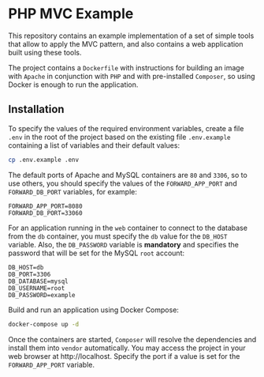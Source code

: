 # PHP MVC Example

This repository contains an example implementation of a set of simple tools that allow to apply the MVC pattern, and also contains a web application built using these tools.

The project contains a `Dockerfile` with instructions for building an image with `Apache` in conjunction with `PHP` and with pre-installed `Composer`, so using Docker is enough to run the application.

## Installation

To specify the values of the required environment variables, create a file `.env` in the root of the project based on the existing file `.env.example` containing a list of variables and their default values:

```sh
cp .env.example .env
```

The default ports of Apache and MySQL containers are `80` and `3306`, so to use others, you should specify the values of the `FORWARD_APP_PORT` and `FORWARD_DB_PORT` variables, for example:

```
FORWARD_APP_PORT=8080
FORWARD_DB_PORT=33060
```

For an application running in the `web` container to connect to the database from the `db` container, you must specify the `db` value for the `DB_HOST` variable.
Also, the `DB_PASSWORD` variable is **mandatory** and specifies the password that will be set for the MySQL `root` account:

```
DB_HOST=db
DB_PORT=3306
DB_DATABASE=mysql
DB_USERNAME=root
DB_PASSWORD=example
```

Build and run an application using Docker Compose:

```sh
docker-compose up -d
```

Once the containers are started, `Composer` will resolve the dependencies and install them into `vendor` automatically.
You may access the project in your web browser at http://localhost. Specify the port if a value is set for the `FORWARD_APP_PORT` variable.
